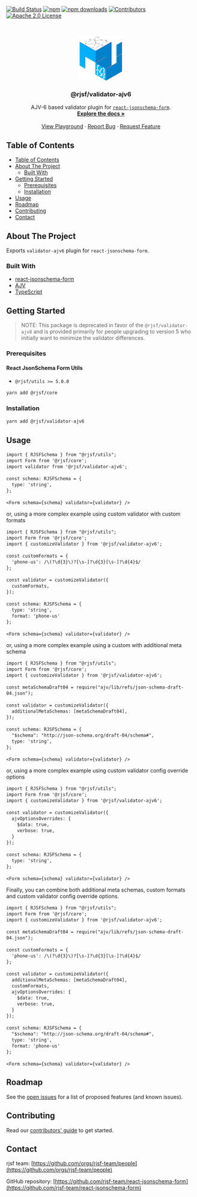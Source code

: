 [![Build Status][build-shield]][build-url]
[![npm][npm-shield]][npm-url]
[![npm downloads][npm-dl-shield]][npm-dl-url]
[![Contributors][contributors-shield]][contributors-url]
[![Apache 2.0 License][license-shield]][license-url]

<!-- PROJECT LOGO -->
<br />
<p align="center">
  <a href="https://github.com/rjsf-team/react-jsonschema-form">
    <img src="https://raw.githubusercontent.com/rjsf-team/react-jsonschema-form/7ebc86621d8df8c21f0c39bcca6d476f6f7a2051/packages/validator-ajv6/logo.png" alt="Logo" width="120" height="120">
  </a>

  <h3 align="center">@rjsf/validator-ajv6</h3>

  <p align="center">
  AJV-6 based validator plugin for <a href="https://github.com/rjsf-team/react-jsonschema-form/"><code>react-jsonschema-form</code></a>.
    <br />
    <a href="https://rjsf-team.github.io/react-jsonschema-form/docs/"><strong>Explore the docs »</strong></a>
    <br />
    <br />
    <a href="https://rjsf-team.github.io/react-jsonschema-form/">View Playground</a>
    ·
    <a href="https://github.com/rjsf-team/react-jsonschema-form/issues">Report Bug</a>
    ·
    <a href="https://github.com/rjsf-team/react-jsonschema-form/issues">Request Feature</a>
  </p>
</p>

<!-- TABLE OF CONTENTS -->

## Table of Contents

- [Table of Contents](#table-of-contents)
- [About The Project](#about-the-project)
  - [Built With](#built-with)
- [Getting Started](#getting-started)
  - [Prerequisites](#prerequisites)
  - [Installation](#installation)
- [Usage](#usage)
- [Roadmap](#roadmap)
- [Contributing](#contributing)
- [Contact](#contact)

<!-- ABOUT THE PROJECT -->

## About The Project

Exports `validator-ajv6` plugin for `react-jsonschema-form`.

### Built With

- [react-jsonschema-form](https://github.com/rjsf-team/react-jsonschema-form/)
- [AJV](https://github.com/ajv-validator/ajv/)
- [TypeScript](https://www.typescriptlang.org/)

<!-- GETTING STARTED -->

## Getting Started

> NOTE: This package is deprecated in favor of the `@rjsf/validator-ajv8` and is provided primarily for people upgrading to version 5 who initially want to minimize the validator differences.

### Prerequisites

#### React JsonSchema Form Utils

- `@rjsf/utils >= 5.0.0`

```bash
yarn add @rjsf/core
```

### Installation

```bash
yarn add @rjsf/validator-ajv6
```

<!-- USAGE EXAMPLES -->

## Usage

```tsx
import { RJSFSchema } from "@rjsf/utils";
import Form from '@rjsf/core';
import validator from '@rjsf/validator-ajv6';

const schema: RJSFSchema = {
  type: 'string',
};

<Form schema={schema} validator={validator} />
```

or, using a more complex example using custom validator with custom formats

```tsx
import { RJSFSchema } from "@rjsf/utils";
import Form from '@rjsf/core';
import { customizeValidator } from '@rjsf/validator-ajv6';

const customFormats = {
  'phone-us': /\(?\d{3}\)?[\s-]?\d{3}[\s-]?\d{4}$/
};

const validator = customizeValidator({
  customFormats,
});

const schema: RJSFSchema = {
  type: 'string',
  format: 'phone-us'
};

<Form schema={schema} validator={validator} />
```

or, using a more complex example using a custom with additional meta schema

```tsx
import { RJSFSchema } from "@rjsf/utils";
import Form from '@rjsf/core';
import { customizeValidator } from '@rjsf/validator-ajv6';

const metaSchemaDraft04 = require("ajv/lib/refs/json-schema-draft-04.json");

const validator = customizeValidator({
  additionalMetaSchemas: [metaSchemaDraft04],
});

const schema: RJSFSchema = {
  "$schema": "http://json-schema.org/draft-04/schema#",
  type: 'string',
};

<Form schema={schema} validator={validator} />
```

or, using a more complex example using custom validator config override options

```tsx
import { RJSFSchema } from "@rjsf/utils";
import Form from '@rjsf/core';
import { customizeValidator } from '@rjsf/validator-ajv6';

const validator = customizeValidator({
  ajvOptionsOverrides: {
    $data: true,
    verbose: true,
  }
});

const schema: RJSFSchema = {
  type: 'string',
};

<Form schema={schema} validator={validator} />
```

Finally, you can combine both additional meta schemas, custom formats and custom validator config override options.

```tsx
import { RJSFSchema } from "@rjsf/utils";
import Form from '@rjsf/core';
import { customizeValidator } from '@rjsf/validator-ajv6';

const metaSchemaDraft04 = require("ajv/lib/refs/json-schema-draft-04.json");

const customFormats = {
  'phone-us': /\(?\d{3}\)?[\s-]?\d{3}[\s-]?\d{4}$/
};

const validator = customizeValidator({
  additionalMetaSchemas: [metaSchemaDraft04],
  customFormats,
  ajvOptionsOverrides: {
    $data: true,
    verbose: true,
  }
});

const schema: RJSFSchema = {
  "$schema": "http://json-schema.org/draft-04/schema#",
  type: 'string',
  format: 'phone-us'
};

<Form schema={schema} validator={validator} />
```

<!-- ROADMAP -->

## Roadmap

See the [open issues](https://github.com/rjsf-team/react-jsonschema-form/issues) for a list of proposed features (and known issues).

<!-- CONTRIBUTING -->

## Contributing

Read our [contributors' guide](https://rjsf-team.github.io/react-jsonschema-form/docs/contributing/) to get started.

<!-- CONTACT -->

## Contact

rjsf team: [https://github.com/orgs/rjsf-team/people](https://github.com/orgs/rjsf-team/people)

GitHub repository: [https://github.com/rjsf-team/react-jsonschema-form](https://github.com/rjsf-team/react-jsonschema-form)

<!-- MARKDOWN LINKS & IMAGES -->
<!-- https://www.markdownguide.org/basic-syntax/#reference-style-links -->

[build-shield]: https://github.com/rjsf-team/react-jsonschema-form/workflows/CI/badge.svg
[build-url]: https://github.com/rjsf-team/react-jsonschema-form/actions
[contributors-shield]: https://img.shields.io/github/contributors/rjsf-team/react-jsonschema-form.svg
[contributors-url]: https://github.com/rjsf-team/react-jsonschema-form/graphs/contributors
[license-shield]: https://img.shields.io/badge/license-Apache%202.0-blue.svg?style=flat-square
[license-url]: https://choosealicense.com/licenses/apache-2.0/
[npm-shield]: https://img.shields.io/npm/v/@rjsf/validator-ajv6/latest.svg?style=flat-square
[npm-url]: https://www.npmjs.com/package/@rjsf/validator-ajv6
[npm-dl-shield]: https://img.shields.io/npm/dm/@rjsf/validator-ajv6.svg?style=flat-square
[npm-dl-url]: https://www.npmjs.com/package/@rjsf/validator-ajv6
